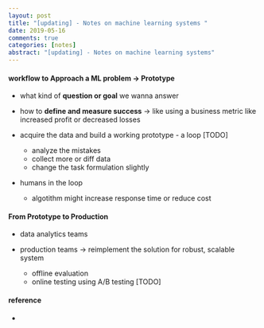 ```yaml
---
layout: post
title: "[updating] - Notes on machine learning systems " 
date: 2019-05-16
comments: true
categories: [notes]
abstract: "[updating] - Notes on machine learning systems"
---
```


#### workflow to Approach a ML problem -> Prototype 
* what kind of **question or goal** we wanna answer  

* how to **define and measure success** -> like using a business metric like increased profit or decreased losses  

* acquire the data and build a working prototype  - a loop [TODO] 
  - analyze the mistakes 
  - collect more or diff data 
  - change the task formulation slightly  

* humans in the loop 
  - algotithm might increase response time or reduce cost 

#### From Prototype to Production 
* data analytics teams 
* production teams -> reimplement the solution for robust, scalable system 

  - offline evaluation 
  - online testing using A/B testing [TODO]



#### reference 
* 